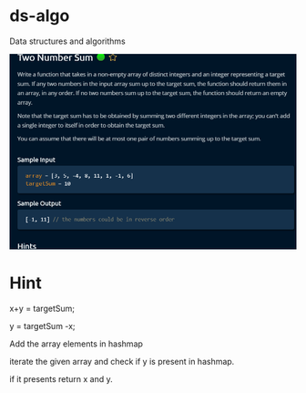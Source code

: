 # ds-algo
Data structures and algorithms

![img.png](img.png)


# Hint

x+y = targetSum;

y = targetSum -x;

Add the array elements in hashmap

iterate the given array and check if y is present in hashmap.

if it presents return x and y.